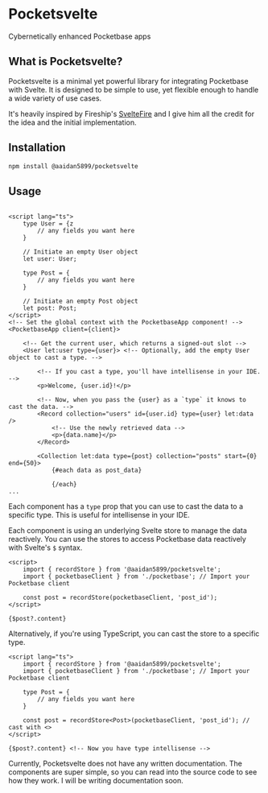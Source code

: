 # Pocketsvelte
Cybernetically enhanced Pocketbase apps

## What is Pocketsvelte?

Pocketsvelte is a minimal yet powerful library for integrating Pocketbase with Svelte. It is designed to be simple to use, yet flexible enough to handle a wide variety of use cases.

It's heavily inspired by Fireship's [SvelteFire](https://github.com/codediodeio/sveltefire) and I give him all the credit for the idea and the initial implementation.

## Installation

```bash
npm install @aaidan5899/pocketsvelte
```

## Usage

```svelte

<script lang="ts">
	type User = {z
		// any fields you want here
	}

	// Initiate an empty User object
	let user: User;

	type Post = {
		// any fields you want here
	}

	// Initiate an empty Post object
	let post: Post;
</script>
<!-- Set the global context with the PocketbaseApp component! -->
<PocketbaseApp client={client}> 

	<!-- Get the current user, which returns a signed-out slot -->
	<User let:user type={user}> <!-- Optionally, add the empty User object to cast a type. -->
		
		<!-- If you cast a type, you'll have intellisense in your IDE. -->
		<p>Welcome, {user.id}!</p> 
		
		<!-- Now, when you pass the {user} as a `type` it knows to cast the data. -->
		<Record collection="users" id={user.id} type={user} let:data />	
			<!-- Use the newly retrieved data -->
			<p>{data.name}</p>
		</Record>

		<Collection let:data type={post} collection="posts" start={0} end={50}>
			{#each data as post_data}

			{/each}
...
```

Each component has a `type` prop that you can use to cast the data to a specific type. This is useful for intellisense in your IDE.

Each component is using an underlying Svelte store to manage the data reactively. You can use the stores to access Pocketbase data reactively with Svelte's `$` syntax.

```svelte
<script>
	import { recordStore } from '@aaidan5899/pocketsvelte';
	import { pocketbaseClient } from './pocketbase'; // Import your Pocketbase client

	const post = recordStore(pocketbaseClient, 'post_id');
</script>

{$post?.content}
```

Alternatively, if you're using TypeScript, you can cast the store to a specific type.

```svelte
<script lang="ts">
	import { recordStore } from '@aaidan5899/pocketsvelte';
	import { pocketbaseClient } from './pocketbase'; // Import your Pocketbase client

	type Post = {
		// any fields you want here
	}

	const post = recordStore<Post>(pocketbaseClient, 'post_id'); // cast with <>
</script>

{$post?.content} <!-- Now you have type intellisense -->
```

Currently, Pocketsvelte does not have any written documentation. The components are super simple, so you can read into the source code to see how they work. I will be writing documentation soon.